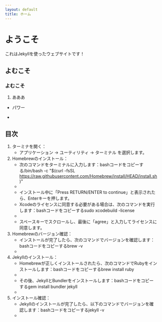 ```yaml
---
layout: default
title: ホーム
---
```


# ようこそ
これはJekyllを使ったウェブサイトです！

## よむこそ
### よむこそ

1. あああ

- パワー

- 

## 目次

1. ターミナを開く：
    * アプリケーション → ユーティリティ → ターミナル を選択します。
2. Homebrewのインストール：
    * 次のコマンドをターミナルに入力します：bashコードをコピーする/bin/bash -c "$(curl -fsSL https://raw.githubusercontent.com/Homebrew/install/HEAD/install.sh)"
    * 
    * インストール中に「Press RETURN/ENTER to continue」と表示されたら、Enterキーを押します。
    * Xcodeのライセンスに同意する必要がある場合は、次のコマンドを実行します：bashコードをコピーするsudo xcodebuild -license
    * 
    * スペースキーでスクロールし、最後に「agree」と入力してライセンスに同意します。
3. Homebrewのバージョン確認：
    * インストールが完了したら、次のコマンドでバージョンを確認します：bashコードをコピーするbrew -v
    * 
4. Jekyllのインストール：
    * Homebrewが正しくインストールされたら、次のコマンドでRubyをインストールします：bashコードをコピーするbrew install ruby
    * 
    * その後、JekyllとBundlerをインストールします：bashコードをコピーするgem install bundler jekyll
    * 
5. インストール確認：
    * Jekyllのインストールが完了したら、以下のコマンドでバージョンを確認します：bashコードをコピーするjekyll -v
    * 
